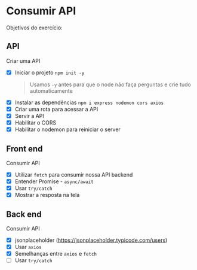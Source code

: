 # Consumir API

Objetivos do exercício:

## API

Criar uma API

- [x] Iniciar o projeto `npm init -y`
  > Usamos `-y` antes para que o node não faça perguntas e crie tudo automaticamente
- [x] Instalar as dependências `npm i express nodemon cors axios`
- [x] Criar uma rota para acessar a API
- [x] Servir a API
- [x] Habilitar o CORS
- [x] Habilitar o nodemon para reiniciar o server

## Front end

Consumir API

- [x] Utilizar `fetch` para consumir nossa API backend
- [x] Entender Promise - `async/await`
- [x] Usar `try/catch`
- [x] Mostrar a resposta na tela

## Back end

Consumir API

- [x] jsonplaceholder (https://jsonplaceholder.typicode.com/users)
- [x] Usar `axios`
- [x] Semelhanças entre `axios` e `fetch`
- [ ] Usar `try/catch`
